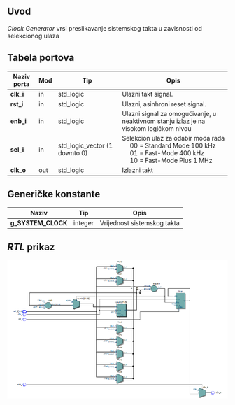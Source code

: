 ## Uvod

_Clock Generator_ vrsi preslikavanje sistemskog takta u zavisnosti od selekcionog ulaza

## Tabela portova

| Naziv porta      | Mod | Tip                                      | Opis                                                                                                                                              |
| ---------------- | --- | ---------------------------------------- | ------------------------------------------------------------------------------------------------------------------------------------------------- |
| **clk_i**        | in  | std_logic                              | Ulazni takt signal.                                                                                                                               |
| **rst_i**        | in  | std_logic                              | Ulazni, asinhroni reset signal.                                                                                                                   |
| **enb_i**      | in  | std_logic                                | Ulazni signal za omogućivanje, u neaktivnom stanju izlaz je na visokom logičkom nivou                                   |
| **sel_i**      | in  | std_logic_vector (1 downto 0)            | Selekcion ulaz za odabir moda rada <br/>&emsp; 00 = Standard Mode 100 kHz <br/> &emsp; 01 = Fast-Mode 400 kHz <br/> &emsp; 10 = Fast-Mode Plus 1 MHz|
| **clk_o**       | out  | std_logic | Izlazni takt |

## Generičke konstante

| Naziv       | Tip     | Opis                                                                                  |
| ----------- | ------- | ------------------------------------------------------------------------------------- |
| **g_SYSTEM_CLOCK** | integer | Vrijednost sistemskog takta        |

## _RTL_ prikaz

![rtl_prikaz](Images\rtl_view.png)
